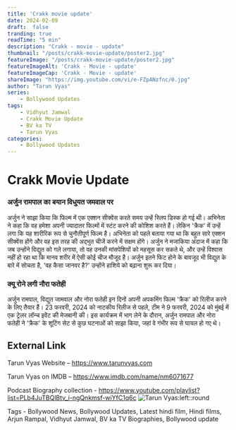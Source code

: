 ```yaml
---
title: 'Crakk movie update'
date: 2024-02-09
draft:  false   
tranding: true  
readTime: "5 min"
description: "Crakk - movie - update"
thumbnail: "/posts/crakk-movie-update/poster2.jpg"
featureImage: "/posts/crakk-movie-update/poster2.jpg"
featureImageAlt: 'Crakk - Movie - update' 
featureImageCap: 'Crakk - Movie - update'
shareImage: "https://img.youtube.com/vi/e-FZpANzfnc/0.jpg"
author: "Tarun Vyas"
series:
    - Bollywood Updates
tags:
    - Vidhyut Jamwal
    - Crakk Movie Update
    - BV ka TV
    - Tarun Vyas
categories:
    - Bollywood Updates
---
```

# Crakk Movie Update

### अर्जुन रामपाल का बयान विधुयत जमवाल पर 

अर्जुन ने साझा किया कि फिल्म में एक एक्शन सीक्वेंस करते समय उन्हें स्लिप डिस्क हो गई थी। अभिनेता ने कहा कि वह हमेशा अपनी ज्यादातर फिल्मों में स्टंट करने की कोशिश करते हैं। लेकिन 'क्रैक' में उन्हें लगा कि यह शारीरिक रूप से चुनौतीपूर्ण फिल्म है। अभिनेता को पहले बताया गया था कि बहुत सारे एक्शन सीक्वेंस होंगे और वह इस तरह की अद्भुत चीजें करने में सक्षम होंगे। अर्जुन ने मजाकिया अंदाज में कहा कि जब उन्होंने विद्युत को गले लगाया, तो वह उनकी मांसपेशियों को महसूस कर सकते थे, और उन्हें विश्वास नहीं हो रहा था कि मानव शरीर में ऐसी कोई चीज मौजूद है। अर्जुन इतने फिट होने के बावजूद भी विद्युत के बारे में सोचता है, 'वह कैसा जानवर है?' उन्होंने हाशिये को बढ़ाना शुरू कर दिया।

### क्यू रोने लगी नौरा फतेही 
अर्जुन रामपाल, विद्युत जामवाल और नोरा फतेही इन दिनों अपनी अपकमिंग फिल्म 'क्रैक' को रिलीज करने के लिए तैयार हैं। 23 फरवरी, 2024 को नाटकीय रिलीज से पहले, टीम ने 9 फरवरी, 2024 को मुंबई में एक ट्रेलर लॉन्च इवेंट की मेजबानी की। इस कार्यक्रम में भाग लेने के दौरान, अर्जुन रामपाल और नोरा फतेही ने 'क्रैक' के शूटिंग सेट से कुछ घटनाओं को साझा किया, जहां वे गंभीर रूप से घायल हो गए थे।


## External Link
Tarun Vyas Website – https://www.tarunvyas.com

Tarun Vyas on IMDB – https://www.imdb.com/name/nm6071677

Podcast Biography collection - https://www.youtube.com/playlist?list=PLb4JuTBQlBtv_i-ngQnkmsf-wiYfC1q6c
![Tarun Vyas:left::round](/images/profile.png)

Tags - Bollywood News, Bollywood Updates, Latest hindi film, Hindi films, Arjun Rampal, Vidhyut Jamwal, BV ka TV Biographies, Bollywood update





